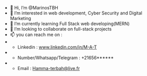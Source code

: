- 👋 Hi, I’m @MarinosTBH
- 👀 I’m interested in web development, Cyber Security and Digital Marketing 
- 🌱 I’m currently learning Full Stack web developing(MERN)
- 💞️ I’m looking to collaborate on full-stack projects
- 📫 you can reach me on : 
- + Linkedin : www.linkedin.com/in/M-A-T
- + Number/Whatsapp/Telegram : +21656******
- + Email : Hamma-terbah@live.fr

<!---
MarinosTBH/MarinosTBH is a ✨ special ✨ repository because its `README.md` (this file) appears on your GitHub profile.
You can click the Preview link to take a look at your changes.
--->
